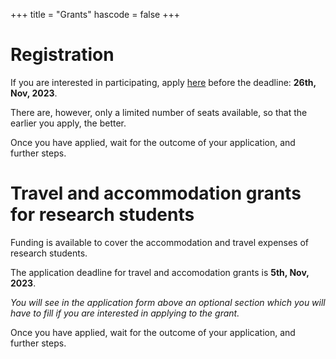 +++
title = "Grants"
hascode = false
+++

# Registration 

If you are interested in participating, 
apply [here](https://docs.google.com/forms/d/1kA7bozLmHlX5iX4BhGjRNoYKn770ZmM3CMFj6_qlSdU/edit?ts=64f6b916)
before the deadline: **26th, Nov, 2023**.

There are, however, only a limited number of seats available, so that the earlier you apply, the better.

Once you have applied, wait for the outcome of your application, and further steps.

# Travel and accommodation grants for research students

Funding is available to cover the accommodation and travel expenses of research students. 

The application deadline for travel and accomodation grants is **5th, Nov, 2023**.

_You will see in the application form above an optional section 
which you will have to fill if you are interested in applying to the grant._

Once you have applied, wait for the outcome of your application, and further steps.
